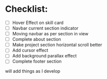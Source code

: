 # Checklist:

- [ ] Hover Effect on skill card
- [ ] Navbar current section indicator
- [ ] Moving navbar as per section in view
- [ ] Complete about section
- [ ] Make project section horizontal scroll better
- [ ] Add cursor effect
- [ ] Add background parallax effect
- [ ] Complete footer section

will add things as I develop
